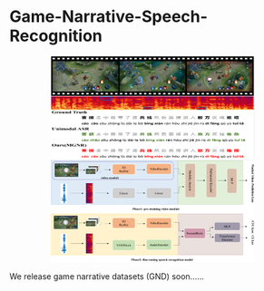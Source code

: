 # Game-Narrative-Speech-Recognition


<div align=center>
<img src="images/sample.png" width="360" height="180">
</div>

<div align=center>
<img src="images/framework.png" width="360" height="180">
</div>

We release game narrative datasets (GND) soon......
